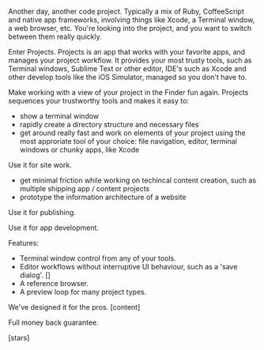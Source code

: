 Another day, another code project. Typically a mix of Ruby, CoffeeScript and native app frameworks, involving things like Xcode, a Terminal window, a web browser, etc. You're looking into the project, and you want to switch between them really quickly.

Enter Projects. Projects is an app that works with your favorite apps, and manages your project workflow. It provides your most trusty tools, such as Terminal windows, Sublime Text or other editor, IDE's such as Xcode and other develop tools like the iOS Simulator, managed so you don't have to.

Make working with a view of your project in the Finder fun again. Projects sequences your trustworthy tools and makes it easy to:
- show a terminal window
- rapidly create a directory structure and necessary files
- get around really fast and work on elements of your project using the most approriate tool of your choice: file navigation, editor, terminal windows or chunky apps, like Xcode

Use it for site work.
- get minimal friction while working on techincal content creation, such as multiple shipping app / content projects
- prototype the information architecture of a website

Use it for publishing.


Use it for app development.


Features:
- Terminal window control from any of your tools.
- Editor workflows without interruptive UI behaviour, such as a 'save dialog'. []
- A reference browser.
- A preview loop for many project types.



We've designed it for the pros. 
[content]

Full money back guarantee.



[stars]